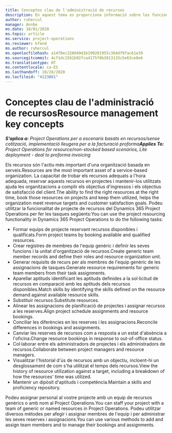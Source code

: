 ```yaml
---
title: Conceptes clau de l'administració de recursos
description: En aquest tema es proporciona informació sobre les funcionalitats d'administració de recursos al Microsoft Dynamics Project Operations.
author: ruhercul
manager: Annbe
ms.date: 10/01/2020
ms.topic: article
ms.service: project-operations
ms.reviewer: kfend
ms.author: ruhercul
ms.openlocfilehash: a14f0ec328049d1b199201955c384df9fac61e39
ms.sourcegitcommit: 4cf1dc1561b92fca4175f0b3813133c5e63ce8e6
ms.translationtype: HT
ms.contentlocale: ca-ES
ms.lasthandoff: 10/28/2020
ms.locfileid: "4123861"
---
```

# <a name="resource-management-key-concepts"></a><span data-ttu-id="1a0f2-103">Conceptes clau de l'administració de recursos</span><span class="sxs-lookup"><span data-stu-id="1a0f2-103">Resource management key concepts</span></span>

<span data-ttu-id="1a0f2-104">_**S'aplica a:** Project Operations per a escenaris basats en recursos/sense cotització, implementació lleugera per a la facturació proforma_</span><span class="sxs-lookup"><span data-stu-id="1a0f2-104">_**Applies To:** Project Operations for resource/non-stocked based scenarios, Lite deployment - deal to proforma invoicing_</span></span>

<span data-ttu-id="1a0f2-105">Els recursos són l'actiu més important d'una organització basada en serveis.</span><span class="sxs-lookup"><span data-stu-id="1a0f2-105">Resources are the most important asset of a service-based organization.</span></span> <span data-ttu-id="1a0f2-106">La capacitat de trobar els recursos adequats a l'hora adequada, reservar aquests recursos en projectes i mantenir-los utilitzats ajuda les organitzacions a complir els objectius d'ingressos i els objectius de satisfacció del client.</span><span class="sxs-lookup"><span data-stu-id="1a0f2-106">The ability to find the right resources at the right time, book those resources on projects and keep them utilized, helps the organization meet revenue targets and customer satisfaction goals.</span></span> <span data-ttu-id="1a0f2-107">Podeu utilitzar la funcionalitat de projecte de recursos del Dynamics 365 Project Operations per fer les tasques següents:</span><span class="sxs-lookup"><span data-stu-id="1a0f2-107">You can use the project resourcing functionality in Dynamics 365 Project Operations to do the following tasks:</span></span>

- <span data-ttu-id="1a0f2-108">Formar equips de projecte reservant recursos disponibles i qualificats.</span><span class="sxs-lookup"><span data-stu-id="1a0f2-108">Form project teams by booking available and qualified resources.</span></span>
- <span data-ttu-id="1a0f2-109">Crear registres de membres de l'equip genèric i definir les seves funcions i la unitat d'organització de recursos.</span><span class="sxs-lookup"><span data-stu-id="1a0f2-109">Create generic team member records and define their roles and resource organization unit.</span></span>
- <span data-ttu-id="1a0f2-110">Generar requisits de recurs per als membres de l'equip genèric de les assignacions de tasques.</span><span class="sxs-lookup"><span data-stu-id="1a0f2-110">Generate resource requirements for generic team members from their task assignments.</span></span>
- <span data-ttu-id="1a0f2-111">Aparellar aptituds identificant les aptituds definides a la sol·licitud de recursos en comparació amb les aptituds dels recursos disponibles.</span><span class="sxs-lookup"><span data-stu-id="1a0f2-111">Match skills by identifying the skills defined on the resource demand against available resource skills.</span></span>
- <span data-ttu-id="1a0f2-112">Substituir recursos.</span><span class="sxs-lookup"><span data-stu-id="1a0f2-112">Substitute resources.</span></span>
- <span data-ttu-id="1a0f2-113">Alinear les assignacions de planificació de projectes i assignar recursos a les reserves.</span><span class="sxs-lookup"><span data-stu-id="1a0f2-113">Align project schedule assignments and resource bookings.</span></span>
- <span data-ttu-id="1a0f2-114">Conciliar les diferències en les reserves i les assignacions.</span><span class="sxs-lookup"><span data-stu-id="1a0f2-114">Reconcile differences in bookings and assignments.</span></span>
- <span data-ttu-id="1a0f2-115">Canviar les reserves de recursos com a resposta a un estat d'absència a l'oficina.</span><span class="sxs-lookup"><span data-stu-id="1a0f2-115">Change resource bookings in response to out-of-office status.</span></span>
- <span data-ttu-id="1a0f2-116">Col·laborar entre els administradors de projectes i els administradors de recursos.</span><span class="sxs-lookup"><span data-stu-id="1a0f2-116">Collaborate between project managers and resource managers.</span></span>
- <span data-ttu-id="1a0f2-117">Visualitzar l'historial d'ús de recursos amb un objectiu, incloent-hi un desglossament de com s'ha utilitzat el temps dels recursos.</span><span class="sxs-lookup"><span data-stu-id="1a0f2-117">View the history of resource utilization against a target, including a breakdown of how the resources' time was utilized.</span></span>
- <span data-ttu-id="1a0f2-118">Mantenir un dipòsit d'aptituds i competència.</span><span class="sxs-lookup"><span data-stu-id="1a0f2-118">Maintain a skills and proficiency repository.</span></span>


<span data-ttu-id="1a0f2-119">Podeu assignar personal al vostre projecte amb un equip de recursos genèrics o amb nom al Project Operations.</span><span class="sxs-lookup"><span data-stu-id="1a0f2-119">You can staff your project with a team of generic or named resources in Project Operations.</span></span> <span data-ttu-id="1a0f2-120">Podeu utilitzar diversos mètodes per afegir i assignar membres de l'equip i per administrar les seves reserves i assignacions.</span><span class="sxs-lookup"><span data-stu-id="1a0f2-120">You can use various methods to add and assign team members and to manage their bookings and assignments.</span></span> 
